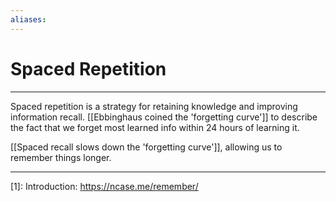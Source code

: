 ```yaml
---
aliases: 
---
```

# Spaced Repetition
---
Spaced repetition is a strategy for retaining knowledge and improving information recall. [[Ebbinghaus coined the 'forgetting curve']] to describe the fact that we forget most learned info within 24 hours of learning it. 

[[Spaced recall slows down the 'forgetting curve']], allowing us to remember things longer. 

---
[1]: Introduction: https://ncase.me/remember/